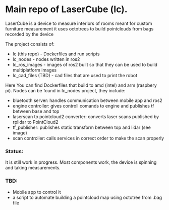 # Main repo of LaserCube (lc).
LaserCube is a device to measure interiors of rooms meant for custom furniture measurement
it uses octotrees to build pointclouds from bags recorded by the device

The project consists of:
  - lc (this repo) - Dockerfiles and run scripts
  - lc_nodes - nodes written in ros2
  - lc_ros_images - images of ros2 built so that they can be used to build multiplatform images
  - lc_cad_files (TBD) - cad files that are used to print the robot


Here You can find Dockerfiles that build to amd (intel) and arm (raspbery pi). Nodes can be found in lc_nodes project, they include:
  - bluetooth server: handles communication between mobile app and ros2
  - engine controller: gives controll comands to engine and publishes tf between base and top
  - laserscan to pointcloud2 converter: converts laser scans published by rplidar to PointCloud2 
  - tf_publisher: publishes static transform between top and lidar (see image)
  - scan controller: calls services in correct order to make the scan properly

### Status: 
It is still work in progress. Most components work, the device is spinning and taking measurements.

### TBD:
  - Mobile app to control it 
  - a script to automate building a pointcloud map using octotree from .bag file
 

